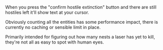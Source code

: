 When you press the "confirm hostile extinction" button and there are still hostiles left it'll show text at your cursor.

Obviously counting all the entities has some performance impact, there is currently no caching or sensible limit in place.

Primarily intended for figuring out how many nests a laser has yet to kill, they're not all as easy to spot with human eyes. 
